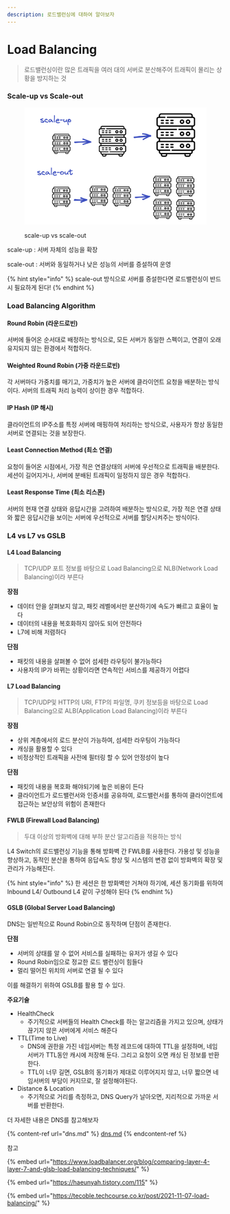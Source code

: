 ```yaml
---
description: 로드밸런싱에 대하여 알아보자
---
```


# Load Balancing

> 로드밸런싱이란 많은 트래픽을 여러 대의 서버로 분산해주어 트래픽이 몰리는 상황을 방지하는 것

### Scale-up vs Scale-out

<figure><img src="../.gitbook/assets/image (6) (2).png" alt=""><figcaption><p>scale-up vs scale-out</p></figcaption></figure>

scale-up : 서버 자체의 성능을 확장

scale-out : 서버와 동일하거나 낮은 성능의 서버를 증설하여 운영

{% hint style="info" %}
scale-out 방식으로 서버를 증설한다면 로드밸런싱이 반드시 필요하게 된다!
{% endhint %}

### Load Balancing Algorithm

#### Round Robin (라운드로빈)

서버에 들어온 순서대로 배정하는 방식으로, 모든 서버가 동일한 스펙이고, 연결이 오래 유지되지 않는 환경에서 적합하다.

#### Weighted Round Robin (가중 라운드로빈)

각 서버마다 가중치를 매기고, 가중치가 높은 서버에 클라이언트 요청을 배분하는 방식이다. 서버의 트래픽 처리 능력이 상이한 경우 적합하다.

#### IP Hash (IP 해시)

클라이언트의 IP주소를 특정 서버에 매핑하여 처리하는 방식으로, 사용자가 항상 동일한 서버로 연결되는 것을 보장한다.

#### Least Connection Method (최소 연결)

요청이 들어온 시점에서, 가장 적은 연결상태의 서버에 우선적으로 트래픽을 배분한다. 세션이 길어지거나, 서버에 분배된 트래픽이 일정하지 않은 경우 적합하다.

#### Least Response Time (최소 리스폰)

서버의 현재 연결 상태와 응답시간을 고려하여 배분하는 방식으로, 가장 적은 연결 상태와 짧은 응답시간을 보이는 서버에 우선적으로 서버를 할당시켜주는 방식이다.

### L4 vs L7 vs GSLB

#### L4 Load Balancing

> TCP/UDP 포트 정보를 바탕으로 Load Balancing으로 NLB(Network Load Balancing)이라 부른다

**장점**

* 데이터 안을 살펴보지 않고, 패킷 레벨에서만 분산하기에 속도가 빠르고 효율이 높다
* 데이터의 내용을 복호화하지 않아도 되어 안전하다
* L7에 비해 저렴하다

**단점**

* 패킷의 내용을 살펴볼 수 없어 섬세한 라우팅이 불가능하다
* 사용자의 IP가 바뀌는 상황이라면 연속적인 서비스를 제공하기 어렵다

#### L7 Load Balancing

> TCP/UDP및 HTTP의 URI, FTP의 파일명, 쿠키 정보등을 바탕으로 Load Balancing으로 ALB(Application Load Balancing)이라 부른다

**장점**

* 상위 계층에서의 로드 분산이 가능하여, 섬세한 라우팅이 가능하다
* 캐싱을 활용할 수 있다
* 비정상적인 트래픽을 사전에 필터링 할 수 있어 안정성이 높다

**단점**

* 패킷의 내용을 복호화 해야되기에 높은 비용이 든다
* 클라이언트가 로드밸런서와 인증서를 공유하여, 로드밸런서를 통하여 클라이언트에 접근하는 보안상의 위험이 존재한다

#### FWLB (Firewall Load Balancing)

> 두대 이상의 방화벽에 대해 부하 분산 알고리즘을 적용하는 방식

L4 Switch의 로드밸런싱 기능을 통해 방화벽 간 FWLB를 사용한다. 가용성 및 성능을 향상하고, 동적인 분산을 통하여 응답속도 향상 및 시스템의 변경 없이 방화벽의 확장 및 관리가 가능해진다.

{% hint style="info" %}
한 세션은 한 방화벽만 거쳐야 하기에, 세션 동기화를 위하여 Inbound L4/ Outbound L4 같이 구성해야 된다
{% endhint %}

#### GSLB (Global Server Load Balancing)

DNS는 일반적으로 Round Robin으로 동작하며 단점이 존재한다.

**단점**

* 서버의 상태를 알 수 없어 서비스를 실패하는 유저가 생길 수 있다
* Round Robin임으로 정교한 로드 밸런싱이 힘들다
* 멀리 떨어진 위치의 서버로 연결 될 수 있다

이를 해결하기 위하여 GSLB를 활용 할 수 있다.

**주요기술**

* HealthCheck
  * 주기적으로 서버들의 Health Check를 하는 알고리즘을 가지고 있으며, 상태가 끊기지 않은 서버에게 서비스 해준다
* TTL(Time to Live)
  * DNS에 권한을 가진 네임서버는 특정 레코드에 대하여 TTL을 설정하며, 네임 서버가 TTL동안 캐시에 저장해 둔다. 그리고 요청이 오면 캐싱 된 정보를 반환한다.
  * TTL이 너무 길면, GSLB의 동기화가 제대로 이루어지지 않고, 너무 짧으면 네임서버의 부담이 커지므로, 잘 설정해야된다.
* Distance & Location
  * 주기적으로 거리를 측정하고, DNS Query가 날아오면, 지리적으로 가까운 서버를 반환한다.

더 자세한 내용은 DNS를 참고해보자

{% content-ref url="dns.md" %}
[dns.md](dns.md)
{% endcontent-ref %}



참고

{% embed url="https://www.loadbalancer.org/blog/comparing-layer-4-layer-7-and-glsb-load-balancing-techniques/" %}

{% embed url="https://haeunyah.tistory.com/115" %}

{% embed url="https://tecoble.techcourse.co.kr/post/2021-11-07-load-balancing/" %}

